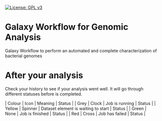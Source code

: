 [![License: GPL v3](https://img.shields.io/badge/License-GPL%20v3-blue.svg)](https://www.gnu.org/licenses/gpl-3.0)


# Galaxy Workflow for Genomic Analysis
Galaxy Workflow to perform an automated and complete characterization of bacterial genomes

# After your analysis
Check your history to see if your analysis went well. It will go through different statuses before is completed. 

 
| Colour | Icon | Meaning | Status |
| Grey | Clock | Job is running | Status |
| Yellow | Spinner | Dataset element is waiting to start | Status |
| Green | None | Job is finished | Status |
| Red | Cross | Job has failed | Status |

